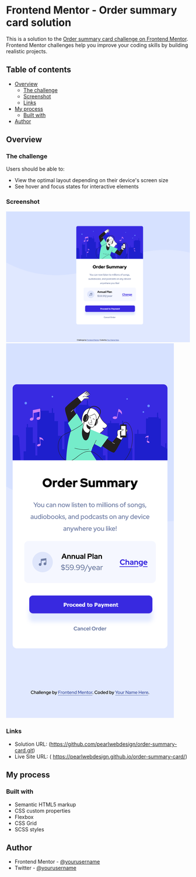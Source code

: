 # Frontend Mentor - Order summary card solution

This is a solution to the [Order summary card challenge on Frontend Mentor](https://www.frontendmentor.io/challenges/order-summary-component-QlPmajDUj). Frontend Mentor challenges help you improve your coding skills by building realistic projects. 

## Table of contents

- [Overview](#overview)
  - [The challenge](#the-challenge)
  - [Screenshot](#screenshot)
  - [Links](#links)
- [My process](#my-process)
  - [Built with](#built-with)
- [Author](#author)

## Overview

### The challenge

Users should be able to:

- View the optimal layout depending on their device's screen size
- See hover and focus states for interactive elements

### Screenshot

![](images/desktop.png)
![](images/mobile.png)

### Links

- Solution URL: (https://github.com/pearlwebdesign/order-summary-card.git)
- Live Site URL: ( https://pearlwebdesign.github.io/order-summary-card/)

## My process

### Built with

- Semantic HTML5 markup
- CSS custom properties
- Flexbox
- CSS Grid
- SCSS styles

## Author

- Frontend Mentor - [@yourusername](https://www.frontendmentor.io/profile/pearlwebdesign)
- Twitter - [@yourusername](https://www.twitter.com/abeke___)